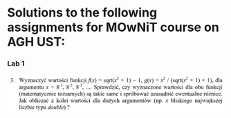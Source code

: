 # Solutions to the following assignments for MOwNiT course on AGH UST:

### Lab 1

<img src="Lab1/handout.png" alt="handout" style="zoom:50%;" />
